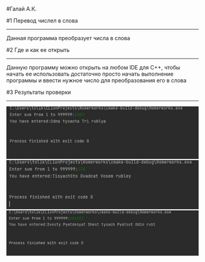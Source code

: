 #Галай А.К.

#1 Перевод числел в слова
___
Данная программа преобразует числа в слова

#2 Где и как ее открыть
___
Данную программу можно открыть на любом IDE для С++, чтобы начать ее использовать достаточно просто начать выполнение программы и ввести нужное число для преобразования его в слова

#3 Результаты проверки

___
![inmage alt](https://github.com/NowStrongTea/Perevod-chisel/blob/master/ucgZYrQBwBY.jpg)
![inmage alt](https://github.com/NowStrongTea/Perevod-chisel/blob/master/Q79kiKBjgiE.jpg)
![inmage alt](https://github.com/NowStrongTea/Perevod-chisel/blob/master/IA3Nu8HhNT4.jpg)
